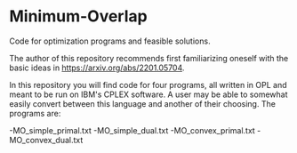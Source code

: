 # Minimum-Overlap
Code for optimization programs and feasible solutions.

The author of this repository recommends first familiarizing oneself with the basic ideas in https://arxiv.org/abs/2201.05704. 

In this repository you will find code for four programs, all written in OPL and meant to be run on IBM's CPLEX software. A user may be able to somewhat easily convert between this language and another of their choosing. The programs are:

-MO_simple_primal.txt
-MO_simple_dual.txt
-MO_convex_primal.txt
-MO_convex_dual.txt




